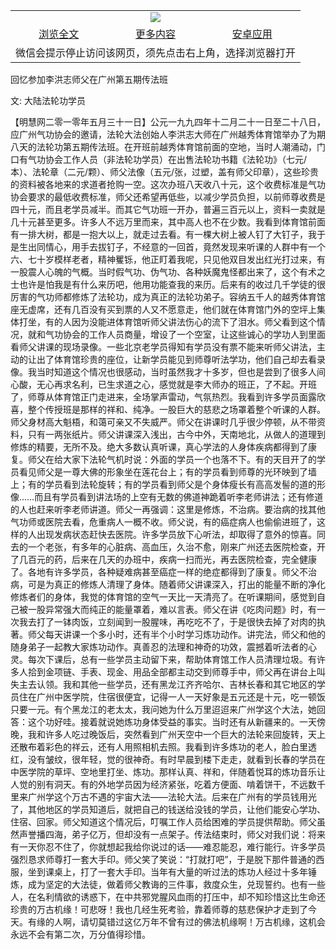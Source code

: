 

<table>
  <tr>
    <td align="center" colspan="3">
      <a href="https://github.com/ogate/ogate/blob/master/README.md"><img src="https://cloud.githubusercontent.com/assets/11880933/13434984/f430fae2-e012-11e5-814f-c2df1e82b247.jpg"/></a>
    </td>
  </tr>
  <tr>
    <td align="center">
      <a href="https://s3.ap-south-1.amazonaws.com/ogatem/oGate.htm?c817912&from=oNote">浏览全文</a>
    </td>
    <td align="center">
      <a href="https://s3.ap-south-1.amazonaws.com/ogatem/oGate.htm?from=oNote">更多内容</a>
    </td>
    <td align="center">
      <a href="https://raw.githubusercontent.com/ogate/up/master/ogate.apk">安卓应用</a>
    </td>
  </tr>
  <tr>
    <td align="center" colspan="3">
      微信会提示停止访问该网页，须先点击右上角，选择浏览器打开
    </td>
  </tr>
</table>    


回忆参加李洪志师父在广州第五期传法班


文: 大陆法轮功学员




【明慧网二零一零年五月三十一日】公元一九九四年十二月二十一日至二十八日，应广州气功协会的邀请，法轮大法创始人李洪志大师在广州越秀体育馆举办了为期八天的法轮功第五期传法班。在开班前越秀体育馆前面的空地，当时人潮涌动，门口有气功协会工作人员（非法轮功学员）在出售法轮功书籍《法轮功》（七元/本）、法轮章（二元/颗）、师父法像（五元/张，过塑，盖有师父印章），这些珍贵的资料被各地来的求道者抢购一空。这次办班八天收八十元，这个收费标准是气功协会要求的最低收费标准，师父还希望再低些，以减少学员负担，以前师尊收费是四十元，而且老学员减半。而其它气功班一开办，普遍三百元以上，资料一卖就是几十元甚至更多。许多人不远万里而来，其中高人也不在少数。我看到体育馆前面有一排大树，都是一抱大以上，就走过去看。有一棵大树上被人钉了大钉子，我于是生出同情心，用手去拔钉子，不经意的一回首，竟然发现来听课的人群中有一个六、七十岁模样老者，精神矍铄，他正盯着我呢，只见他双目发出红光打过来，有一股震人心魄的气概。当时假气功、伪气功、各种妖魔鬼怪都出来了，这个有术之士也许是怕我是有什么来历吧，他用功能查我的来历。后来有的收过几千学徒的很厉害的气功师都修炼了法轮功，成为真正的法轮功弟子。容纳五千人的越秀体育馆座无虚席，还有几百没有买到票的人又不愿意走，他们就在体育馆门外的空坪上集体打坐，有的人因为没能进体育馆听师父讲法伤心的流下了泪水。师父看到这个情况，就和气功协会的工作人员商量，增设了一个空室，让这些诚心的学功人到里面看师父讲课的现场录像。一些北京老学员得知有学员没有票不能来听师父讲法，主动的让出了体育馆珍贵的座位，让新学员能见到师尊听法学功，他们自己却去看录像。我当时知道这个情况也很感动，当时虽然我才十多岁，但也是尝到了很多人间心酸，无心再求名利，已生求道之心，感觉就是李大师办的班正，了不起。开班了，师尊从体育馆正门走进来，全场掌声雷动，气氛热烈。我看到许多学员面露欣喜，整个传授班是那样的祥和、纯净。一股巨大的慈悲之场罩着整个听课的人群。师父身材高大魁梧，和蔼可亲又不失威严。师父在讲课时几乎很少停顿，从不带资料，只有一两张纸片。师父讲课深入浅出，古今中外，天南地北，从做人的道理到修炼的精要，无所不及。绝大多数认真听课，真心学法的人身体疾病都得到了康复。师父在给大家下法轮气机时说：外面的学员一个也落不下。有的天目开了的学员看见师父是一尊大佛的形象坐在莲花台上；有的学员看到师尊的光环映到了墙上；有的学员看到法轮旋转；有的学员看到师父是个身体瘦长有高高发髻的道的形像……而且有学员看到讲法场的上空有无数的佛道神跪着听李老师讲法；还有修道的人也赶来听李老师讲道。师父一再强调：这里是修炼，不治病。要治病的找其他气功师或医院去看，危重病人一概不收。师父说，有的癌症病人也偷偷进班了，这样的人出现发病状态赶快去医院。许多学员放下心听法，却取得了意外的惊喜。同去的一个老张，有多年的心脏病、高血压，久治不愈，刚来广州还去医院检查，开了几百元的药，后来在几天的办班中，疾病一扫而光，再去医院检查，完全健康了。各地有许多学员，各种疑难病甚至癌症一样的绝症都得到了康复。师父不治病，可是为真正的修炼人清理了身体。随着师父讲课深入，打出的能量不断的净化修炼者们的身体，我觉的体育馆的空气一天比一天清亮了。在听课期间，感觉到自己被一股异常强大而纯正的能量罩着，难以言表。师父在讲《吃肉问题》时，有一次我去打了一钵肉饭，立刻闻到一股腥味，再吃吃不了，于是很快去掉了对肉的执著。师父每天讲课一个多小时，还有半个小时学习炼功动作。讲完法，师父和他的随身弟子一起教大家炼功动作。真善忍的法理和神奇的功效，震撼着听法者的心灵。每次下课后，总有一些学员主动留下来，帮助体育馆工作人员清理垃圾。有许多人拾到金项链、手表、现金、用品全部都主动交到师尊手中，师父再在讲台上叫失主去认领。我和其他一些学员，还有黑龙江齐齐哈尔、吉林长春和其它地区的学员住在广州中医学院，住宿很便宜，记得一人一天好象是五元还是十元，吃一顿饭只要一元。有个黑龙江的老太太，我问她为什么万里迢迢来广州学这个大法，她回答：这个功好哇。接着就说她炼功身体受益的事实。当时还有从新疆来的。一天傍晚，我和许多人吃过晚饭后，突然看到广州天空中一个巨大的法轮来回旋转，天上还散布着彩色的祥云，还有人用照相机去照。我看到许多炼功的老人，脸白里透红，没有皱纹，很年轻，觉的很神奇。有时早晨到楼下走走，就看到长春的学员在中医学院的草坪、空地里打坐、炼功。那样认真、祥和，伴随着悦耳的炼功音乐让人觉的别有洞天。有的外地学员因为经济紧张，吃着方便面、啃着饼干，不远数千里来广州学这个万古不遇的宇宙大法——法轮大法。后来在广州有的学员钱用光了，其他地区的学员知道后，就把自己的钱送给没钱的学员，让他们能安心学功、住宿、回家。师父知道这个情况后，叮嘱工作人员给困难的学员提供帮助。师父虽然声誉播四海，弟子亿万，但却没有一点架子。传法结束时，师父对我们说：将来有一天你忍不住了，你就想起我给你说过的话——难忍能忍，难行能行。许多学员强烈恳求师尊打一套大手印。师父笑了笑说：“打就打吧”，于是脱下那件普通的西服，坐到课桌上，打了一套大手印。当年有大量的听过法的炼功人经过十多年锤炼，成为坚定的大法徒，做着师父教诲的三件事，救度众生，兑现誓约。也有一些人，在名利情欲的诱惑下，在中共邪党腥风血雨的打压中，却不知珍惜这比生命还珍贵的万古机缘！可悲呀！我也几经生死考验，靠着师尊的慈悲保护才走到了今天。有缘的人啊，请切莫错过这亿万年不曾有过的佛法机缘啊！万古机缘，这机会永远不会有第二次，万分值得珍惜。


